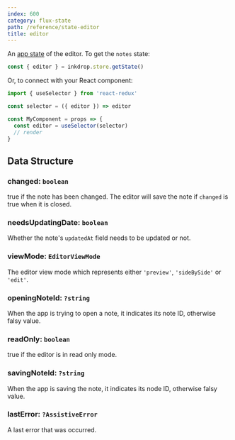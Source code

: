 ```yaml
---
index: 600
category: flux-state
path: /reference/state-editor
title: editor
---
```


An [app state](/manual/flux-architecture) of the editor.
To get the `notes` state:

```js
const { editor } = inkdrop.store.getState()
```

Or, to connect with your React component:

```js
import { useSelector } from 'react-redux'

const selector = ({ editor }) => editor

const MyComponent = props => {
  const editor = useSelector(selector)
  // render
}
```

## Data Structure

### changed: `boolean`

true if the note has been changed.
The editor will save the note if `changed` is true when it is closed.

### needsUpdatingDate: `boolean`

Whether the note's `updatedAt` field needs to be updated or not.

### viewMode: `EditorViewMode`

The editor view mode which represents either `'preview'`, `'sideBySide'` or `'edit'`.

### openingNoteId: `?string`

When the app is trying to open a note, it indicates its note ID, otherwise falsy value.

### readOnly: `boolean`

true if the editor is in read only mode.

### savingNoteId: `?string`

When the app is saving the note, it indicates its node ID, otherwise falsy value.

### lastError: `?AssistiveError`

A last error that was occurred.
